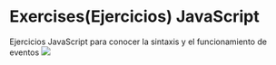 # Exercises(Ejercicios) JavaScript 
Ejercicios JavaScript para conocer la sintaxis y el funcionamiento de eventos
<img src="https://cdn.computerhoy.com/sites/navi.axelspringer.es/public/styles/480/public/media/image/2019/03/javascript.jpg?itok=-I5_Pjbe">
